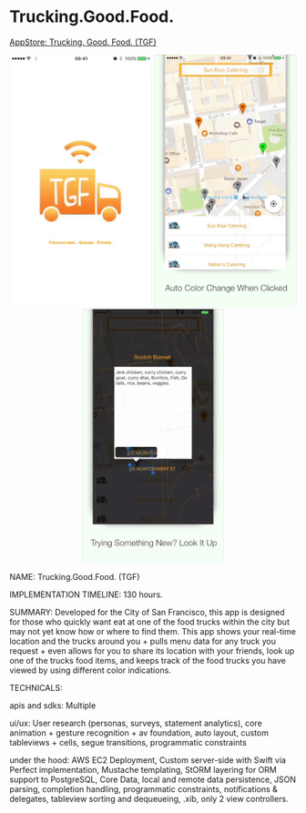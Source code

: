 # Trucking.Good.Food.

[AppStore: Trucking. Good. Food. (TGF)](https://itunes.apple.com/us/app/trucking-good-food-tgf/id1233853615?mt=8)

<p align="center"> <img src="/images/appDemo.gif" width="250"> <img src="/images/appDemo2.gif" width="250"> <img src="/images/appDemo3.gif" width="250"> </p>

NAME: Trucking.Good.Food. (TGF)

IMPLEMENTATION TIMELINE: 130 hours.

SUMMARY: Developed for the City of San Francisco, this app is designed for those who quickly want eat at one of the food trucks within the city but may not yet know how or where to find them. This app shows your real-time location and the trucks around you + pulls menu data for any truck you request + even allows for you to share its location with your friends, look up one of the trucks food items, and keeps track of the food trucks you have viewed by using different color indications. 

TECHNICALS:

apis and sdks: Multiple

ui/ux: User research (personas, surveys, statement analytics), core animation + gesture recognition + av foundation, auto layout, custom tableviews + cells, segue transitions, programmatic constraints

under the hood: AWS EC2 Deployment, Custom server-side with Swift via Perfect implementation, Mustache templating, StORM layering for ORM support to PostgreSQL, Core Data, local and remote data persistence, JSON parsing, completion handling, programmatic constraints, notifications & delegates, tableview sorting and dequeueing, .xib, only 2 view controllers. 
